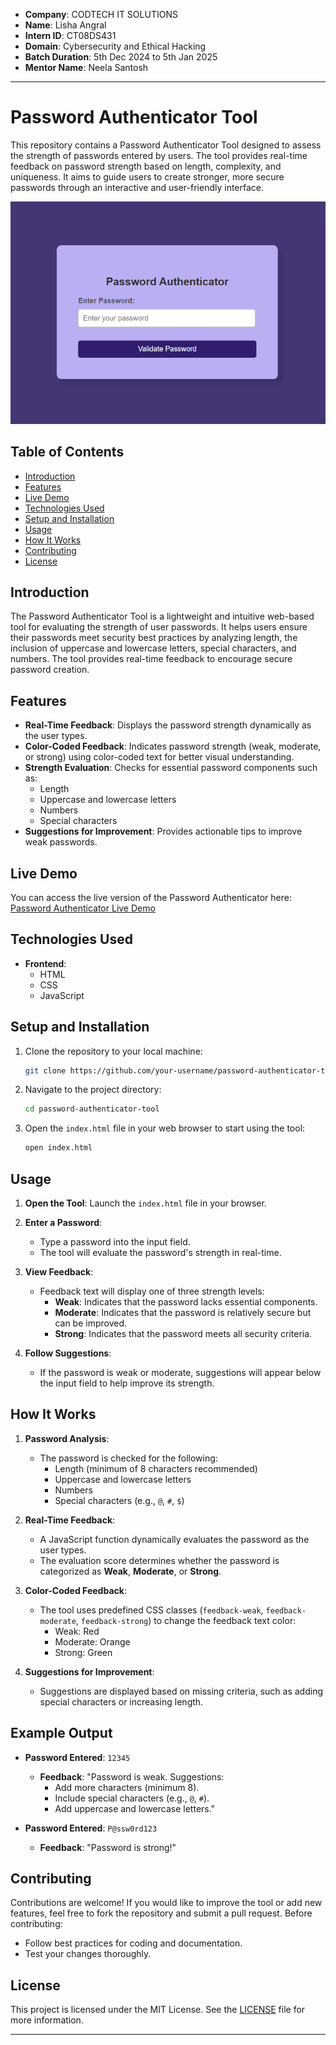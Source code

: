 - **Company**: CODTECH IT SOLUTIONS
- **Name**: Lisha Angral
- **Intern ID**: CT08DS431
- **Domain**: Cybersecurity and Ethical Hacking
- **Batch Duration**: 5th Dec 2024 to 5th Jan 2025
- **Mentor Name**: Neela Santosh

--- 

# Password Authenticator Tool

This repository contains a Password Authenticator Tool designed to assess the strength of passwords entered by users. The tool provides real-time feedback on password strength based on length, complexity, and uniqueness. It aims to guide users to create stronger, more secure passwords through an interactive and user-friendly interface.

![Password Authenticator Tool](./password-authenticator-tool.png)

## Table of Contents

- [Introduction](#introduction)
- [Features](#features)
- [Live Demo](#live-demo)
- [Technologies Used](#technologies-used)
- [Setup and Installation](#setup-and-installation)
- [Usage](#usage)
- [How It Works](#how-it-works)
- [Contributing](#contributing)
- [License](#license)

## Introduction

The Password Authenticator Tool is a lightweight and intuitive web-based tool for evaluating the strength of user passwords. It helps users ensure their passwords meet security best practices by analyzing length, the inclusion of uppercase and lowercase letters, special characters, and numbers. The tool provides real-time feedback to encourage secure password creation.

## Features

- **Real-Time Feedback**: Displays the password strength dynamically as the user types.
- **Color-Coded Feedback**: Indicates password strength (weak, moderate, or strong) using color-coded text for better visual understanding.
- **Strength Evaluation**: Checks for essential password components such as:
  - Length
  - Uppercase and lowercase letters
  - Numbers
  - Special characters
- **Suggestions for Improvement**: Provides actionable tips to improve weak passwords.

## Live Demo
You can access the live version of the Password Authenticator here:  
[Password Authenticator Live Demo](https://lishaangral.github.io/password-authenticator/)

## Technologies Used

- **Frontend**:
  - HTML
  - CSS
  - JavaScript

## Setup and Installation

1. Clone the repository to your local machine:
   ```bash
   git clone https://github.com/your-username/password-authenticator-tool.git
   ```
2. Navigate to the project directory:
   ```bash
   cd password-authenticator-tool
   ```
3. Open the `index.html` file in your web browser to start using the tool:
   ```bash
   open index.html
   ```

## Usage

1. **Open the Tool**: Launch the `index.html` file in your browser.

2. **Enter a Password**:

   - Type a password into the input field.
   - The tool will evaluate the password's strength in real-time.

3. **View Feedback**:

   - Feedback text will display one of three strength levels:
     - **Weak**: Indicates that the password lacks essential components.
     - **Moderate**: Indicates that the password is relatively secure but can be improved.
     - **Strong**: Indicates that the password meets all security criteria.

4. **Follow Suggestions**:
   - If the password is weak or moderate, suggestions will appear below the input field to help improve its strength.

## How It Works

1. **Password Analysis**:

   - The password is checked for the following:
     - Length (minimum of 8 characters recommended)
     - Uppercase and lowercase letters
     - Numbers
     - Special characters (e.g., `@`, `#`, `$`)

2. **Real-Time Feedback**:

   - A JavaScript function dynamically evaluates the password as the user types.
   - The evaluation score determines whether the password is categorized as **Weak**, **Moderate**, or **Strong**.

3. **Color-Coded Feedback**:

   - The tool uses predefined CSS classes (`feedback-weak`, `feedback-moderate`, `feedback-strong`) to change the feedback text color:
     - Weak: Red
     - Moderate: Orange
     - Strong: Green

4. **Suggestions for Improvement**:
   - Suggestions are displayed based on missing criteria, such as adding special characters or increasing length.

## Example Output

- **Password Entered**: `12345`

  - **Feedback**: "Password is weak. Suggestions:
    - Add more characters (minimum 8).
    - Include special characters (e.g., `@`, `#`).
    - Add uppercase and lowercase letters."

- **Password Entered**: `P@ssw0rd123`
  - **Feedback**: "Password is strong!"

## Contributing

Contributions are welcome! If you would like to improve the tool or add new features, feel free to fork the repository and submit a pull request. Before contributing:

- Follow best practices for coding and documentation.
- Test your changes thoroughly.

## License

This project is licensed under the MIT License. See the [LICENSE](LICENSE) file for more information.

---
